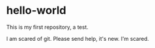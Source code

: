 # hello-world
This is my first repository, a test.

I am scared of git. Please send help, it's new. I'm scared.
